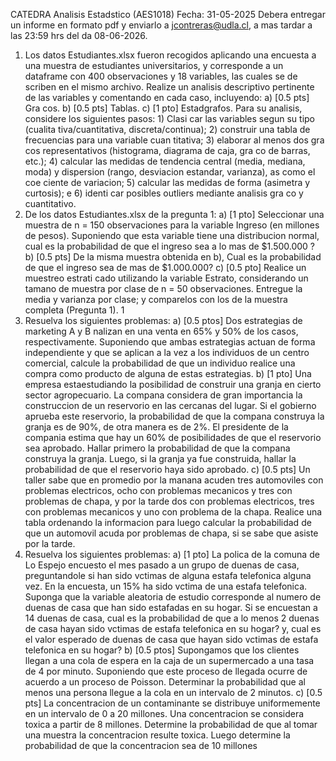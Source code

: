 CATEDRA
 Analisis Estadstico (AES1018)
 Fecha: 31-05-2025
 Debera entregar un informe en formato pdf y enviarlo a jcontreras@udla.cl, a mas tardar
 a las 23:59 hrs del da 08-06-2026.
 1. Los datos Estudiantes.xlsx fueron recogidos aplicando una encuesta a una muestra de estudiantes
 universitarios, y corresponde a un dataframe con 400 observaciones y 18 variables, las cuales se de
scriben en el mismo archivo. Realize un analisis descriptivo pertinente de las variables y comentando
 en cada caso, incluyendo:
 a) [0.5 pts] Gra cos.
 b) [0.5 pts] Tablas.
 c) [1 pto] Estadgrafos.
 Para su analisis, considere los siguientes pasos: 1) Clasi car las variables segun su tipo (cualita
tiva/cuantitativa, discreta/continua); 2) construir una tabla de frecuencias para una variable cuan
titativa; 3) elaborar al menos dos gra cos representativos (histograma, diagrama de caja, gra co de
 barras, etc.); 4) calcular las medidas de tendencia central (media, mediana, moda) y dispersion (rango,
 desviacion estandar, varianza), as como el coe ciente de variacion; 5) calcular las medidas de forma
 (asimetra y curtosis); e 6) identi car posibles outliers mediante analisis gra co y cuantitativo.
 2. De los datos Estudiantes.xlsx de la pregunta 1:
 a) [1 pto] Seleccionar una muestra de n = 150 observaciones para la variable Ingreso (en millones
 de pesos). Suponiendo que esta variable tiene una distribucion normal, cual es la probabilidad de
 que el ingreso sea a lo mas de $1.500.000 ?
 b) [0.5 pts] De la misma muestra obtenida en b), Cual es la probabilidad de que el ingreso sea de
 mas de $1.000.000?
 c) [0.5 pto] Realice un muestreo estrati cado utilizando la variable Estrato, considerando un tamano
 de muestra por clase de n = 50 observaciones. Entregue la media y varianza por clase; y
 comparelos con los de la muestra completa (Pregunta 1).
 1
3. Resuelva los siguientes problemas:
 a) [0.5 ptos] Dos estrategias de marketing A y B nalizan en una venta en 65% y 50% de los
 casos, respectivamente. Suponiendo que ambas estrategias actuan de forma independiente y que
 se aplican a la vez a los individuos de un centro comercial, calcule la probabilidad de que un
 individuo realice una compra como producto de alguna de estas estrategias.
 b) [1 pto] Una empresa estaestudiando la posibilidad de construir una granja en cierto sector
 agropecuario. La compana considera de gran importancia la construccion de un reservorio en las
 cercanas del lugar. Si el gobierno aprueba este reservorio, la probabilidad de que la compana
 construya la granja es de 90%, de otra manera es de 2%. El presidente de la compania estima que
 hay un 60% de posibilidades de que el reservorio sea aprobado. Hallar primero la probabilidad de
 que la compana construya la granja. Luego, si la granja ya fue construida, hallar la probabilidad
 de que el reservorio haya sido aprobado.
 c) [0.5 pts] Un taller sabe que en promedio por la manana acuden tres automoviles con problemas
 electricos, ocho con problemas mecanicos y tres con problemas de chapa, y por la tarde dos con
 problemas electricos, tres con problemas mecanicos y uno con problema de la chapa. Realice una
 tabla ordenando la informacion para luego calcular la probabilidad de que un automovil acuda
 por problemas de chapa, si se sabe que asiste por la tarde.
 4. Resuelva los siguientes problemas:
 a) [1 pto] La polica de la comuna de Lo Espejo encuesto el mes pasado a un grupo de duenas de
 casa, preguntandole si han sido vctimas de alguna estafa telefonica alguna vez. En la encuesta,
 un 15% ha sido vctima de una estafa telefonica. Suponga que la variable aleatoria de estudio
 corresponde al numero de duenas de casa que han sido estafadas en su hogar. Si se encuestan a
 14 duenas de casa, cual es la probabilidad de que a lo menos 2 duenas de casa hayan sido vctimas
 de estafa telefonica en su hogar? y, cual es el valor esperado de duenas de casa que hayan sido
 vctimas de estafa telefonica en su hogar?
 b) [0.5 ptos] Supongamos que los clientes llegan a una cola de espera en la caja de un supermercado
 a una tasa de 4 por minuto. Suponiendo que este proceso de llegada ocurre de acuerdo a un
 proceso de Poisson. Determinar la probabilidad que al menos una persona llegue a la cola en un
 intervalo de 2 minutos.
 c) [0.5 pts] La concentracion de un contaminante se distribuye uniformemente en un intervalo de
 0 a 20 millones. Una concentracion se considera toxica a partir de 8 millones. Determine la
 probabilidad de que al tomar una muestra la concentracion resulte toxica. Luego determine la
 probabilidad de que la concentracion sea de 10 millones
